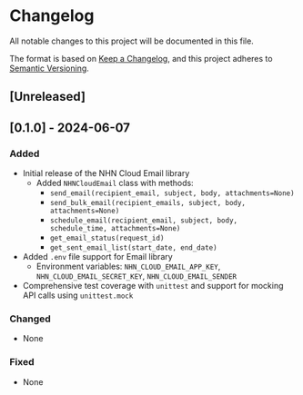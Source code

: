 # Changelog

All notable changes to this project will be documented in this file.

The format is based on [Keep a Changelog](https://keepachangelog.com/en/1.0.0/),
and this project adheres to [Semantic Versioning](https://semver.org/spec/v2.0.0.html).

## [Unreleased]

## [0.1.0] - 2024-06-07

### Added
- Initial release of the NHN Cloud Email library
  - Added `NHNCloudEmail` class with methods:
    - `send_email(recipient_email, subject, body, attachments=None)`
    - `send_bulk_email(recipient_emails, subject, body, attachments=None)`
    - `schedule_email(recipient_email, subject, body, schedule_time, attachments=None)`
    - `get_email_status(request_id)`
    - `get_sent_email_list(start_date, end_date)`
- Added `.env` file support for Email library
  - Environment variables: `NHN_CLOUD_EMAIL_APP_KEY`, `NHN_CLOUD_EMAIL_SECRET_KEY`, `NHN_CLOUD_EMAIL_SENDER`
- Comprehensive test coverage with `unittest` and support for mocking API calls using `unittest.mock`

### Changed
- None

### Fixed
- None

